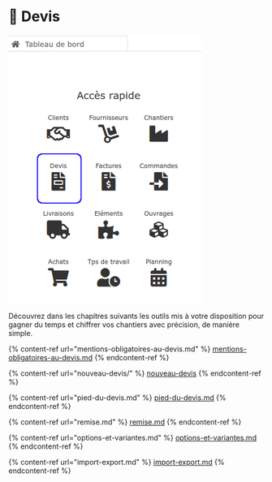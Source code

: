 # 📝 Devis

![](../../.gitbook/assets/devis-acces-rapide.png)



Découvrez dans les chapitres suivants les outils mis à votre disposition pour gagner du temps et chiffrer vos chantiers avec précision, de manière simple.

{% content-ref url="mentions-obligatoires-au-devis.md" %}
[mentions-obligatoires-au-devis.md](mentions-obligatoires-au-devis.md)
{% endcontent-ref %}

{% content-ref url="nouveau-devis/" %}
[nouveau-devis](nouveau-devis/)
{% endcontent-ref %}

{% content-ref url="pied-du-devis.md" %}
[pied-du-devis.md](pied-du-devis.md)
{% endcontent-ref %}

{% content-ref url="remise.md" %}
[remise.md](remise.md)
{% endcontent-ref %}

{% content-ref url="options-et-variantes.md" %}
[options-et-variantes.md](options-et-variantes.md)
{% endcontent-ref %}

{% content-ref url="import-export.md" %}
[import-export.md](import-export.md)
{% endcontent-ref %}
